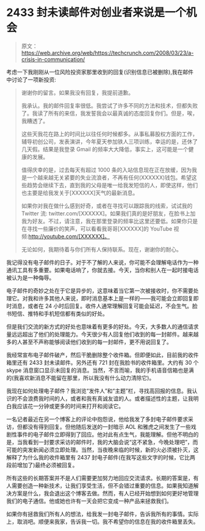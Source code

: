 # 2433 封未读邮件对创业者来说是一个机会 

> 原文：<https://web.archive.org/web/https://techcrunch.com/2008/03/23/a-crisis-in-communication/>

考虑一下我刚刚从一位风险投资家那里收到的回复(识别信息已被删除),我在邮件中讨论了一项新投资:

> 谢谢你的留言。如果我没有回复，我提前道歉。
> 
> 我承认。我的邮件回复率很低。我尝试了许多不同的方法和技术，但都失败了。我读了所有的来信，我发誓我会以最真诚的态度回复你们。但是，唉，我糟透了。
> 
> 这些天我花在路上的时间比以往任何时候都多。从事私募股权方面的工作，辅导初创公司，发表演讲，今年夏天参加铁人三项训练，幸运的是，还休了几天假。结果是我登录 Gmail 的频率大大降低，事实上，这可能是一个健康的发展。
> 
> 值得庆幸的是，过去每天有超过 1000 条的入站信息现在正在放缓，因为我是一个越来越无关紧要的失业流浪者，不再有任何(XXXXXX)钱包。希望这些趋势会继续下去，直到我的父母是唯一给我发短信的人，即使这样，他们也主要是给我发关于[XXXXXX]天气的最新消息。
> 
> 如果你对我在做什么感到好奇，或者在寻找可以跟踪我的线索，试试我的 Twitter 流:
> twitter.com/[XXXXXX]。如果我们真的是好朋友，在脸书上加我为好友。不过，请注意，我在那里登录的频率比这里还要低。如果你只是在寻找一些廉价的笑声，可以看看我哥哥[XXXXXX]的 YouTube 视频:http://youtube.com/[XXXXXX]。
> 
> 无论如何，我期待着与你们所有人保持联系。现在，谢谢你的耐心。

我记得没有电子邮件的日子。对于不了解的人来说，你可能不会理解电话作为一种通讯工具有多重要。如果电话响了，你就去接。今天，当你和别人在一起时接电话被认为是一种侮辱。

电子邮件的奇妙之处在于它是异步的，这意味着当它第一次被接收时，你不需要处理它。对我和许多其他人来说，即时消息基本上是一样的——我可能会立即回复即时消息，或者在 24 小时后回复。收件人通常理解回复可能会延迟，不会生气。脸书短信、推特和手机短信都有类似的好处。

但是我们交流的新方式的好处也意味着有更多的好处。今天，大多数人的通信请求量远远超出了他们的处理能力。今天很少有人回复他们收到的每一封邮件。越来越多的人甚至不声称能够阅读他们收到的每一封邮件，更不用说回复了。

我经常宣布电子邮件破产，然后干脆删除整个收件箱。但即便如此，目前我的收件箱里还有 2433 封未读邮件。另外还有 721 封在我脸书的收件箱里。大约有 30 个 skype 消息窗口显示未回复的消息。当然，不言而喻，我的手机语音信箱也是满的(我喜欢新消息不能留在那里，所以我没有什么动力清除它)。

我现在如何处理电子邮件？我浏览“发件人”和“主题”栏，寻找高回报的信息。我认识的不会浪费我时间的人，或者和我有真诚友谊的人。或者描述性的主题，让我明白我应该花一分钟或更多的时间来打开和阅读它。

一名记者最近在另一个博客上的评论中抱怨说，他给我发了多封电子邮件要求采访，但都没有得到回复。但他随后发送的一封暗示 AOL 和雅虎之间发生了一些戏剧性事件的电子邮件立即得到了回应。他对此有点生气，我能理解。但他不明白的是，当我看到一封要求采访的邮件时，我的大脑会说“这不紧急，今晚处理吧”，而可能的突发新闻必须立即处理。当然，当夜晚来临的时候，新的火必须被扑灭，这解释了为什么我的收件箱里有 2437 封电子邮件(在我写这些文字的时候，它比两段前增加了)最终必须被回复。

所有这些的长期答案并不是人们需要更加努力地回应交流请求。长期的答案是，有人需要创造一种新技术，让我们享受生活，但不会错过重要的信息。如果我知道解决方案是什么，我会退出这个博客去做。然而，有人已经开始想到如何更好地管理我们的电子通信。他或她也许有一天会把它变成一种产品来拯救我们。

如果你有拯救我们所有人的想法，给我发一封电子邮件，告诉我所有的事情。实际上，取消吧。顺便来我家，告诉我一切。我不希望你的信息在我的收件箱里丢失。